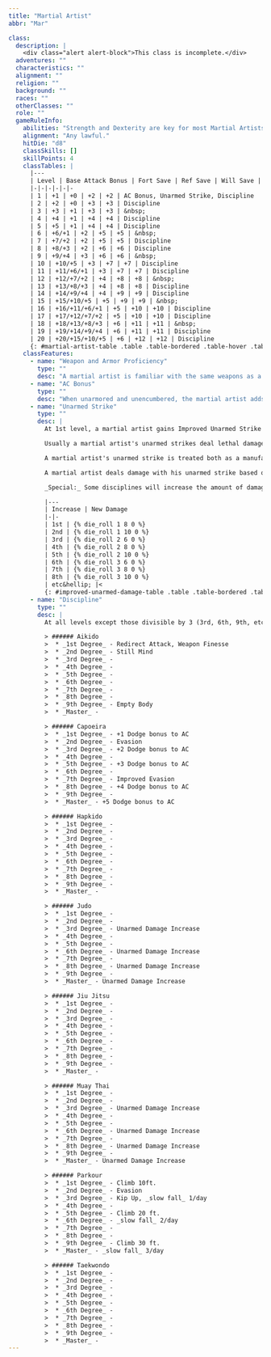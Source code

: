 ```yaml
---
title: "Martial Artist"
abbr: "Mar"

class:
  description: |
    <div class="alert alert-block">This class is incomplete.</div>
  adventures: ""
  characteristics: ""
  alignment: ""
  religion: ""
  background: ""
  races: ""
  otherClasses: ""
  role: ""
  gameRuleInfo:
    abilities: "Strength and Dexterity are key for most Martial Artists. Because the Martial Artist relies on his awareness of his surroundings as a means of protection, Wisdom is also an important ability for him."
    alignment: "Any lawful."
    hitDie: "d8"
    classSkills: []
    skillPoints: 4
    classTables: |
      |---
      | Level | Base Attack Bonus | Fort Save | Ref Save | Will Save | Special
      |-|-|-|-|-|-
      | 1 | +1 | +0 | +2 | +2 | AC Bonus, Unarmed Strike, Discipline
      | 2 | +2 | +0 | +3 | +3 | Discipline
      | 3 | +3 | +1 | +3 | +3 | &nbsp;
      | 4 | +4 | +1 | +4 | +4 | Discipline
      | 5 | +5 | +1 | +4 | +4 | Discipline
      | 6 | +6/+1 | +2 | +5 | +5 | &nbsp;
      | 7 | +7/+2 | +2 | +5 | +5 | Discipline
      | 8 | +8/+3 | +2 | +6 | +6 | Discipline
      | 9 | +9/+4 | +3 | +6 | +6 | &nbsp;
      | 10 | +10/+5 | +3 | +7 | +7 | Discipline
      | 11 | +11/+6/+1 | +3 | +7 | +7 | Discipline
      | 12 | +12/+7/+2 | +4 | +8 | +8 | &nbsp;
      | 13 | +13/+8/+3 | +4 | +8 | +8 | Discipline
      | 14 | +14/+9/+4 | +4 | +9 | +9 | Discipline
      | 15 | +15/+10/+5 | +5 | +9 | +9 | &nbsp;
      | 16 | +16/+11/+6/+1 | +5 | +10 | +10 | Discipline
      | 17 | +17/+12/+7/+2 | +5 | +10 | +10 | Discipline
      | 18 | +18/+13/+8/+3 | +6 | +11 | +11 | &nbsp;
      | 19 | +19/+14/+9/+4 | +6 | +11 | +11 | Discipline
      | 20 | +20/+15/+10/+5 | +6 | +12 | +12 | Discipline
      {: #martial-artist-table .table .table-bordered .table-hover .table-striped data-caption="Table: The Martial Artist" }
    classFeatures:
      - name: "Weapon and Armor Proficiency"
        type: ""
        desc: "A martial artist is familiar with the same weapons as a Monk. A martial artist gains no proficiency with armor or shields."
      - name: "AC Bonus"
        type: ""
        desc: "When unarmored and unencumbered, the martial artist adds his Wisdom bonus (if any) to his AC."
      - name: "Unarmed Strike"
        type: ""
        desc: |
          At 1st level, a martial artist gains Improved Unarmed Strike as a bonus feat. A martial artist's attacks may be with either fist interchangeably or even from elbows, knees, and feet. This means that a martial artist may even make unarmed strikes with his hands full. There is no such thing as an off-hand attack for a martial artist striking unarmed. A martial artist may thus apply his full Strength bonus on damage rolls for all his unarmed strikes.

          Usually a martial artist's unarmed strikes deal lethal damage, but he can choose to deal nonlethal damage instead with no penalty on his attack roll. He has the same choice to deal lethal or nonlethal damage while grappling.

          A martial artist's unarmed strike is treated both as a manufactured weapon and a natural weapon for the purpose of spells and effects that enhance or improve either manufactured weapons or natural weapons.

          A martial artist deals damage with his unarmed strike based on his size category. A medium sized martial artist has a base damage of {% die_roll 1 6 0 %} plus any Strength bonus he may have. Some disciplines may increase this base damage, but it does not increase in level as a monk's damage does. See the monk class for the damage dealt by small or large martial artists. The base damage is equal to a 1st level monk.

          _Special:_ Some disciplines will increase the amount of damage a martial artist deals with his unarmed strike. Each time this is increased, use the table below for the martial artist's damage.

          |---
          | Increase | New Damage
          |-|-
          | 1st | {% die_roll 1 8 0 %}
          | 2nd | {% die_roll 1 10 0 %}
          | 3rd | {% die_roll 2 6 0 %}
          | 4th | {% die_roll 2 8 0 %}
          | 5th | {% die_roll 2 10 0 %}
          | 6th | {% die_roll 3 6 0 %}
          | 7th | {% die_roll 3 8 0 %}
          | 8th | {% die_roll 3 10 0 %}
          | etc&hellip; |<
          {: #improved-unarmed-damage-table .table .table-bordered .table-hover .table-striped data-caption="Table: Improved Unarmed Damage" }
      - name: "Discipline"
        type: ""
        desc: |
          At all levels except those divisible by 3 (3rd, 6th, 9th, etc), the martial artist gains a new discipline. This can be an advancement in a martial style that he has already begun studying, or the martial artist may opt to begin studying a new style of martial art. At no time is a martial artist able to select a level of a style more than one level beyond his current degree of study in that particular style. For example, Itharun is a 12th level martial artist. When he gains 13th level, he can choose to advance to the next degree in a discipline he has already begun studying, or he may begin a new discipline at it's first degree. The disciplines are as follows:

          > ###### Aikido
          >  * _1st Degree_ - Redirect Attack, Weapon Finesse
          >  * _2nd Degree_ - Still Mind
          >  * _3rd Degree_ -
          >  * _4th Degree_ -
          >  * _5th Degree_ -
          >  * _6th Degree_ -
          >  * _7th Degree_ -
          >  * _8th Degree_ -
          >  * _9th Degree_ - Empty Body
          >  * _Master_ -

          > ###### Capoeira
          >  * _1st Degree_ - +1 Dodge bonus to AC
          >  * _2nd Degree_ - Evasion
          >  * _3rd Degree_ - +2 Dodge bonus to AC
          >  * _4th Degree_ -
          >  * _5th Degree_ - +3 Dodge bonus to AC
          >  * _6th Degree_ -
          >  * _7th Degree_ - Improved Evasion
          >  * _8th Degree_ - +4 Dodge bonus to AC
          >  * _9th Degree_ -
          >  * _Master_ - +5 Dodge bonus to AC

          > ###### Hapkido
          >  * _1st Degree_ -
          >  * _2nd Degree_ -
          >  * _3rd Degree_ -
          >  * _4th Degree_ -
          >  * _5th Degree_ -
          >  * _6th Degree_ -
          >  * _7th Degree_ -
          >  * _8th Degree_ -
          >  * _9th Degree_ -
          >  * _Master_ -

          > ###### Judo
          >  * _1st Degree_ -
          >  * _2nd Degree_ -
          >  * _3rd Degree_ - Unarmed Damage Increase
          >  * _4th Degree_ -
          >  * _5th Degree_ -
          >  * _6th Degree_ - Unarmed Damage Increase
          >  * _7th Degree_ -
          >  * _8th Degree_ - Unarmed Damage Increase
          >  * _9th Degree_ -
          >  * _Master_ - Unarmed Damage Increase

          > ###### Jiu Jitsu
          >  * _1st Degree_ -
          >  * _2nd Degree_ -
          >  * _3rd Degree_ -
          >  * _4th Degree_ -
          >  * _5th Degree_ -
          >  * _6th Degree_ -
          >  * _7th Degree_ -
          >  * _8th Degree_ -
          >  * _9th Degree_ -
          >  * _Master_ -

          > ###### Muay Thai
          >  * _1st Degree_ -
          >  * _2nd Degree_ -
          >  * _3rd Degree_ - Unarmed Damage Increase
          >  * _4th Degree_ -
          >  * _5th Degree_ -
          >  * _6th Degree_ - Unarmed Damage Increase
          >  * _7th Degree_ -
          >  * _8th Degree_ - Unarmed Damage Increase
          >  * _9th Degree_ -
          >  * _Master_ - Unarmed Damage Increase

          > ###### Parkour
          >  * _1st Degree_ - Climb 10ft.
          >  * _2nd Degree_ - Evasion
          >  * _3rd Degree_ - Kip Up, _slow fall_ 1/day
          >  * _4th Degree_ -
          >  * _5th Degree_ - Climb 20 ft.
          >  * _6th Degree_ - _slow fall_ 2/day
          >  * _7th Degree_ -
          >  * _8th Degree_ -
          >  * _9th Degree_ - Climb 30 ft.
          >  * _Master_ - _slow fall_ 3/day

          > ###### Taekwondo
          >  * _1st Degree_ -
          >  * _2nd Degree_ -
          >  * _3rd Degree_ -
          >  * _4th Degree_ -
          >  * _5th Degree_ -
          >  * _6th Degree_ -
          >  * _7th Degree_ -
          >  * _8th Degree_ -
          >  * _9th Degree_ -
          >  * _Master_ -
---
```


